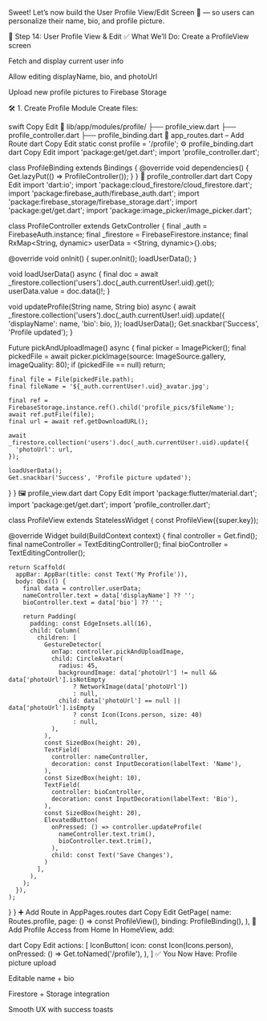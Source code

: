 Sweet! Let’s now build the User Profile View/Edit Screen 👤 — so users can personalize their name, bio, and profile picture.

🧑 Step 14: User Profile View & Edit
✅ What We’ll Do:
Create a ProfileView screen

Fetch and display current user info

Allow editing displayName, bio, and photoUrl

Upload new profile pictures to Firebase Storage

🛠️ 1. Create Profile Module
Create files:

swift
Copy
Edit
📁 lib/app/modules/profile/
├── profile_view.dart
├── profile_controller.dart
├── profile_binding.dart
📍 app_routes.dart – Add Route
dart
Copy
Edit
static const profile = '/profile';
⚙️ profile_binding.dart
dart
Copy
Edit
import 'package:get/get.dart';
import 'profile_controller.dart';

class ProfileBinding extends Bindings {
  @override
  void dependencies() {
    Get.lazyPut(() => ProfileController());
  }
}
🧠 profile_controller.dart
dart
Copy
Edit
import 'dart:io';
import 'package:cloud_firestore/cloud_firestore.dart';
import 'package:firebase_auth/firebase_auth.dart';
import 'package:firebase_storage/firebase_storage.dart';
import 'package:get/get.dart';
import 'package:image_picker/image_picker.dart';

class ProfileController extends GetxController {
  final _auth = FirebaseAuth.instance;
  final _firestore = FirebaseFirestore.instance;
  final RxMap<String, dynamic> userData = <String, dynamic>{}.obs;

  @override
  void onInit() {
    super.onInit();
    loadUserData();
  }

  void loadUserData() async {
    final doc = await _firestore.collection('users').doc(_auth.currentUser!.uid).get();
    userData.value = doc.data()!;
  }

  void updateProfile(String name, String bio) async {
    await _firestore.collection('users').doc(_auth.currentUser!.uid).update({
      'displayName': name,
      'bio': bio,
    });
    loadUserData();
    Get.snackbar('Success', 'Profile updated');
  }

  Future<void> pickAndUploadImage() async {
    final picker = ImagePicker();
    final pickedFile = await picker.pickImage(source: ImageSource.gallery, imageQuality: 80);
    if (pickedFile == null) return;

    final file = File(pickedFile.path);
    final fileName = '${_auth.currentUser!.uid}_avatar.jpg';

    final ref = FirebaseStorage.instance.ref().child('profile_pics/$fileName');
    await ref.putFile(file);
    final url = await ref.getDownloadURL();

    await _firestore.collection('users').doc(_auth.currentUser!.uid).update({
      'photoUrl': url,
    });

    loadUserData();
    Get.snackbar('Success', 'Profile picture updated');
  }
}
🖼️ profile_view.dart
dart
Copy
Edit
import 'package:flutter/material.dart';
import 'package:get/get.dart';
import 'profile_controller.dart';

class ProfileView extends StatelessWidget {
  const ProfileView({super.key});

  @override
  Widget build(BuildContext context) {
    final controller = Get.find<ProfileController>();
    final nameController = TextEditingController();
    final bioController = TextEditingController();

    return Scaffold(
      appBar: AppBar(title: const Text('My Profile')),
      body: Obx(() {
        final data = controller.userData;
        nameController.text = data['displayName'] ?? '';
        bioController.text = data['bio'] ?? '';

        return Padding(
          padding: const EdgeInsets.all(16),
          child: Column(
            children: [
              GestureDetector(
                onTap: controller.pickAndUploadImage,
                child: CircleAvatar(
                  radius: 45,
                  backgroundImage: data['photoUrl'] != null && data['photoUrl'].isNotEmpty
                      ? NetworkImage(data['photoUrl'])
                      : null,
                  child: data['photoUrl'] == null || data['photoUrl'].isEmpty
                      ? const Icon(Icons.person, size: 40)
                      : null,
                ),
              ),
              const SizedBox(height: 20),
              TextField(
                controller: nameController,
                decoration: const InputDecoration(labelText: 'Name'),
              ),
              const SizedBox(height: 10),
              TextField(
                controller: bioController,
                decoration: const InputDecoration(labelText: 'Bio'),
              ),
              const SizedBox(height: 20),
              ElevatedButton(
                onPressed: () => controller.updateProfile(
                  nameController.text.trim(),
                  bioController.text.trim(),
                ),
                child: const Text('Save Changes'),
              )
            ],
          ),
        );
      }),
    );
  }
}
➕ Add Route in AppPages.routes
dart
Copy
Edit
GetPage(
  name: Routes.profile,
  page: () => const ProfileView(),
  binding: ProfileBinding(),
),
👤 Add Profile Access from Home
In HomeView, add:

dart
Copy
Edit
actions: [
  IconButton(
    icon: const Icon(Icons.person),
    onPressed: () => Get.toNamed('/profile'),
  ),
]
✅ You Now Have:
Profile picture upload

Editable name + bio

Firestore + Storage integration

Smooth UX with success toasts

